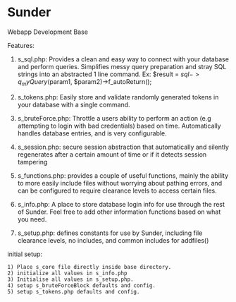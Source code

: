 # Sunder
Webapp Development Base

Features:

  1) s_sql.php:
    Provides a clean and easy way to connect with your database and perform queries. Simplifies messy query preparation and stray SQL
    strings into an abstracted 1 line command. Ex: $result = $sql->q_myQuery($param1, $param2)->f_autoReturn();
    
  2) s_tokens.php:
    Easily store and validate randomly generated tokens in your database with a single command. 
    
  3) s_bruteForce.php:
    Throttle a users ability to perform an action (e.g attempting to login with bad credentials) based on time. Automatically handles 
    database entries, and is very configurable.
    
  4) s_session.php:
    secure session abstraction that automatically and silently regenerates after a certain amount of time or if it detects
    session tampering
    
  5) s_functions.php:
    provides a couple of useful functions, mainly the ability to more easily include files without worrying about pathing errors, and
    can be configured to require clearance levels to access certain files.
    
  6) s_info.php:
    A place to store database login info for use through the rest of Sunder. Feel free to add other information functions
    based on what you need.
    
  7) s_setup.php:
    defines constants for use by Sunder, including file clearance levels, no includes, and common includes for addfiles()
    

initial setup:

	1) Place s_core file directly inside base directory.
	2) initialize all values in s_info.php
	3) Initialise all values in s_setup.php.
	4) setup s_bruteForceBlock defaults and config.
	5) setup s_tokens.php defaults and config.
